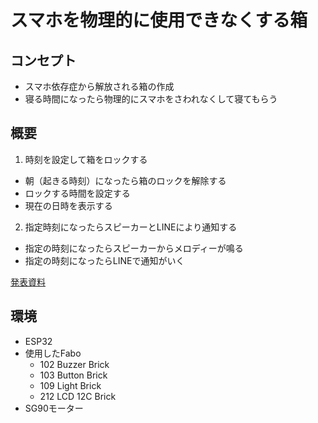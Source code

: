# スマホを物理的に使用できなくする箱

## コンセプト
- スマホ依存症から解放される箱の作成
- 寝る時間になったら物理的にスマホをさわれなくして寝てもらう

## 概要
1. 時刻を設定して箱をロックする
- 朝（起きる時刻）になったら箱のロックを解除する
- ロックする時間を設定する
- 現在の日時を表示する
2. 指定時刻になったらスピーカーとLINEにより通知する
- 指定の時刻になったらスピーカーからメロディーが鳴る
- 指定の時刻になったらLINEで通知がいく

[発表資料](https://drive.google.com/file/d/1X6S6ioTKWcm9RzvYjC_Ej6DzynwPraWL/view?usp=sharing)

## 環境
- ESP32
- 使用したFabo
  - 102 Buzzer Brick
  - 103 Button Brick
  - 109 Light Brick
  - 212 LCD 12C Brick
- SG90モーター
